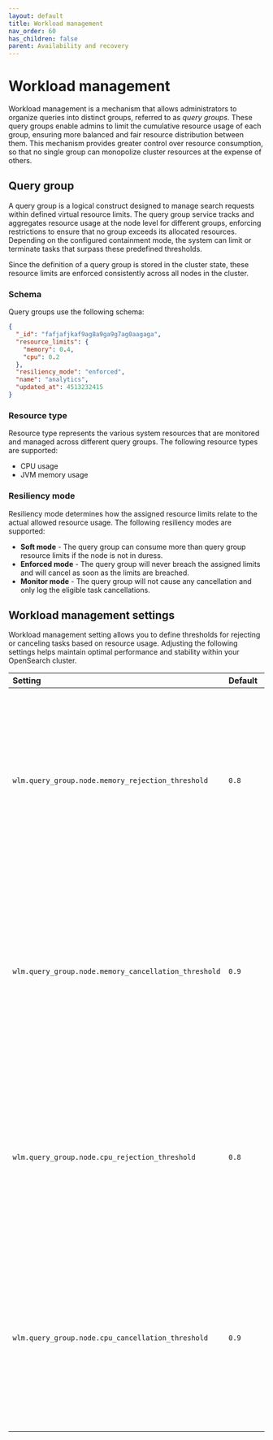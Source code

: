 ```yaml
---
layout: default
title: Workload management
nav_order: 60
has_children: false
parent: Availability and recovery
---
```


# Workload management

Workload management is a mechanism that allows administrators to organize queries into distinct groups, referred to as _query groups_. These query groups enable admins to limit the cumulative resource usage of each group, ensuring more balanced and fair resource distribution between them. This mechanism provides greater control over resource consumption, so that no single group can monopolize cluster resources at the expense of others.

## Query group

A query group is a logical construct designed to manage search requests within defined virtual resource limits. The query group service tracks and aggregates resource usage at the node level for different groups, enforcing restrictions to ensure that no group exceeds its allocated resources. Depending on the configured containment mode, the system can limit or terminate tasks that surpass these predefined thresholds.

Since the definition of a query group is stored in the cluster state, these resource limits are enforced consistently across all nodes in the cluster.

### Schema

Query groups use the following schema:

```json
{
  "_id": "fafjafjkaf9ag8a9ga9g7ag0aagaga",
  "resource_limits": {
    "memory": 0.4,
    "cpu": 0.2
  },
  "resiliency_mode": "enforced",
  "name": "analytics",
  "updated_at": 4513232415
}
```

### Resource type

Resource type represents the various system resources that are monitored and managed across different query groups. The following resource types are supported:

- CPU usage
- JVM memory usage

### Resiliency mode

Resiliency mode determines how the assigned resource limits relate to the actual allowed resource usage. The following resiliency modes are supported:

- **Soft mode** - The query group can consume more than query group resource limits if the node is not in duress.
- **Enforced mode** - The query group will never breach the assigned limits and will cancel as soon as the limits are breached.
- **Monitor mode** - The query group will not cause any cancellation and only log the eligible task cancellations.

## Workload management settings

Workload management setting allows you to define thresholds for rejecting or canceling tasks based on resource usage. Adjusting the following settings helps maintain optimal performance and stability within your OpenSearch cluster.

Setting | Default | Description
:--- | :--- | :---
`wlm.query_group.node.memory_rejection_threshold` | `0.8` | The memory-based rejection threshold for query groups at the node-level. Tasks that exceed this threshold will be rejected. The maximum allowed value is `0.9`.  
`wlm.query_group.node.memory_cancellation_threshold` | `0.9` | The memory-based cancellation threshold for query groups at the node-level. Tasks that exceed this threshold will be canceled. The maximum allowed value is `0.95`.  
`wlm.query_group.node.cpu_rejection_threshold` | `0.8` | The CPU-based rejection threshold for query groups at the node-level. Tasks that exceed this threshold will be rejected. The maximum allowed value is `0.9`.  
`wlm.query_group.node.cpu_cancellation_threshold` | `0.9` | The CPU-based cancellation threshold for query groups at the node-level. Tasks that exceed this threshold will be canceled. The maximum allowed value is `0.95`.
